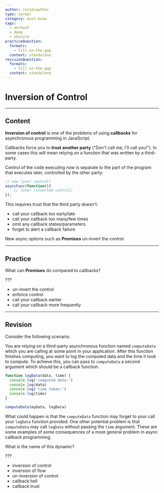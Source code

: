 ```yaml
---
author: rosielowther
type: normal
category: must-know
tags:
  - workout
  - deep
  - obscura
practiceQuestion:
  formats:
    - fill-in-the-gap
  context: standalone
revisionQuestion:
  formats:
    - fill-in-the-gap
  context: standalone
---
```


# Inversion of Control


---

## Content

**Inversion of control** is one of the problems of using **callbacks** for asynchronous programming in JavaScript.

Callbacks force you to **trust another party** ("Don't call me, I'll call you!"). In some cases this will mean relying on a function that was written by a third-party.

Control of the code executing now is separate to the part of the program that executes later, controlled by the other party:

```javascript
// now (your control)
asyncFunc(function(){
    // later (inverted control)
});
```

This requires trust that the third party doesn't:

- call your callback too early/late
- call your callback too many/few times
- omit any callback states/parameters
- forget to alert a callback failure

New async options such as **Promises** un-invert the control.


---

## Practice

What can **Promises** do compared to callbacks?

???

- un-invert the control
- enforce control
- call your callback earlier
- call your callback more frequently


---

## Revision

Consider the following scenario:

You are relying on a third-party asynchronous function named `computeData` which you are calling at some point in your application. After this function finishes computing, you want to log the computed data and the time it took to compute. To achieve this, you can pass to `computeData` a second argument which should be a callback function.

```javascript
function logData(data, time) {
  console.log('computed data:')
  console.log(data)
  console.log('time taken:')
  console.log(time)
}

computeData(myData, logData)
```

What could happen is that the `computeData` function may forget to your call your `logData` function provided. One other potential problem is that `computeData` may call `logData` without passing the `time` argument. These are some examples of some consequences of a more general problem in async callback programming.

What is the name of this dynamic?

???

- inversion of control
- inversion of flow
- un-inversion of control
- callback hell
- callback trust
 

